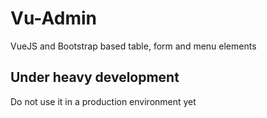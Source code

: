 # Vu-Admin

VueJS and Bootstrap based table, form and menu elements

## Under heavy development

Do not use it in a production environment yet
